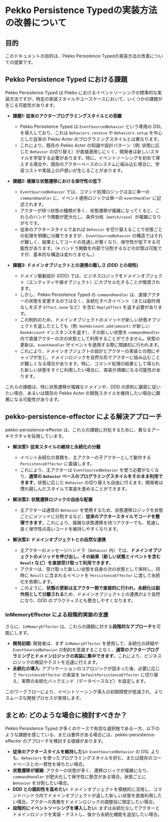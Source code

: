 # Pekko Persistence Typedの実装方法の改善について

## 目的

このドキュメントの目的は、Pekko Persistence Typedの実装方法の改善についての提案です。

## Pekko Persistence Typed における課題

Pekko Persistence Typed は Pekko におけるイベントソーシングの標準的な実装方法ですが、特定の実装スタイルやユースケースにおいて、いくつかの課題が生じる可能性があります。

- **課題1: 従来のアクタープログラミングスタイルとの乖離**
    - Pekko Persistence Typed は `EventSourcedBehavior` という専用の DSL を導入しており、これは `Behaviors.receive` や `Behaviors.setup` を中心とした従来の Pekko Actor のプログラミングスタイルとは異なります。
    - これにより、既存の Pekko Actor の知識や設計パターン（例: 状態に応じた `Behavior` の切り替え）が直接適用しにくく、開発者は新しいスタイルを学習する必要があります。特に、イベントソーシングを初めて導入する場合や、既存のアクターベースのシステムに組み込む場合に、学習コストや実装上の戸惑いが生じることがあります。

- **課題2: 複雑な状態遷移における保守性の低下**
    - `EventSourcedBehavior` では、コマンド処理ロジックは主に単一の `commandHandler` に、イベント適用ロジックは単一の `eventHandler` に記述されます。
    - アクターが持つ状態の種類が多く、状態遷移が複雑になってくると、これらのハンドラ関数が肥大化し、条件分岐（`match/case`）が複雑になりがちです。
    - 従来のアクタースタイルであれば `Behavior` を切り替えることで状態ごとの処理を明確に分離できますが、`EventSourcedBehavior` の構造ではそれが難しく、結果としてコードの見通しが悪くなり、保守性が低下する可能性があります。（※ ハンドラ関数を内部で分割するなどの対策は可能ですが、基本的な構造は変わりません。）

- **課題3: ドメインオブジェクトとの連携の難しさ (DDD との相性)**
    - ドメイン駆動設計 (DDD) では、ビジネスロジックをドメインオブジェクト（エンティティや値オブジェクト）にカプセル化することが推奨されます。
    - しかし、Pekko Persistence Typed の `commandHandler` は、直接アクターの状態を変更するのではなく、永続化すべきイベント（または副作用なしを示す `Effect.none` など）を含む `ReplyEffect` を返す必要があります。
    - この制約のため、ドメインオブジェクトのメソッドが新しい状態オブジェクトを返したとしても（例: `bankAccount.add(amount)` が新しい `BankAccount` インスタンスを返す）、その新しい状態を `commandHandler` 内で直接アクターの次の状態として利用することができません。状態の更新は、`eventHandler` がイベントを適用する際に間接的に行われます。
    - これにより、ドメインオブジェクトの設計とアクターの実装との間にギャップが生じ、ドメインロジックを自然な形でアクターに組み込むことが難しくなる場合があります。特に、コマンド処理の結果として得られた新しい状態をすぐに利用したい場合に、実装が煩雑になる可能性があります。

これらの課題は、特に状態遷移が複雑なドメインや、DDD の原則に厳密に従いたい場合、あるいは既存の Pekko Actor の開発スタイルを維持したい場合に顕著になる可能性があります。

## pekko-persistence-effector による解決アプローチ

pekko-persistence-effector は、これらの課題に対処するために、異なるアーキテクチャを採用しています。

- **解決策1: 従来スタイルの維持と永続化の分離**
    - イベント永続化の責務を、主アクターの子アクターとして動作する `PersistenceEffector` に委譲します。
    - これにより、主アクターは `EventSourcedBehavior` を使う必要がなくなり、**通常の `Behavior` ベースのプログラミングスタイルをそのまま利用できます**。状態に応じた `Behavior` の切り替えも自由に行えます。開発者は慣れ親しんだスタイルで実装を進めることができます。

- **解決策2: 状態遷移ロジックの自由な配置**
    - 主アクターは通常の `Behavior` を使用するため、状態遷移ロジックを状態ごとにメソッドに分割するなど、**従来のアクタースタイルでコードを整理できます**。これにより、複雑な状態遷移を持つアクターでも、見通し良く保守性の高いコードを維持しやすくなります。

- **解決策3: ドメインオブジェクトとの自然な連携**
    - 主アクターのメッセージハンドラ（`Behavior` 内）では、**ドメインオブジェクトのメソッドを呼び出し、その結果（新しい状態とイベントを含む `Result` など）を直接受け取って利用できます**。
    - アクターは、受け取った新しい状態を自身の次の状態として保持し、同時に `Result` に含まれるイベントを `PersistenceEffector` に渡して永続化を依頼します。
    - このように、**状態の更新は主アクター側で直接的に行われ、永続化は副作用として分離される**ため、ドメインオブジェクトとの連携がより自然になり、DDD のプラクティスとも整合しやすくなります。

### InMemoryEffector による段階的実装の支援

さらに、`InMemoryEffector` は、これらの課題に対する**段階的なアプローチ**を可能にします。

- **開発初期:** 開発者は、まず `InMemoryEffector` を使用して、永続化の詳細や `EventSourcedBehavior` の制約を意識することなく、**通常のアクタープログラミングとドメインロジックの実装に集中できます**。これにより、ビジネスロジックの検証やテストを迅速に行えます。
- **永続化の導入:** アプリケーションのコアロジックが固まった後、必要に応じて `PersistenceEffector` の実装を `DefaultPersistenceEffector` に切り替え、実際の永続化バックエンド（データベースなど）を設定します。

このワークフローにより、イベントソーシング導入の初期障壁が低減され、よりスムーズな開発プロセスが実現します。

## まとめ: どのような場合に検討すべきか？

Pekko Persistence Typed が多くのケースで有効な選択肢である一方、以下のような課題を感じている、または要件がある場合には、pekko-persistence-effector のアプローチを検討する価値があります。

- **従来のアクタースタイルを維持したい:** `EventSourcedBehavior` の DSL よりも、`Behaviors` を使ったプログラミングスタイルを好む、または既存のコードベースとの一貫性を保ちたい場合。
- **状態遷移が複雑:** アクターの状態が多く、遷移ロジックが複雑になり、`commandHandler` が肥大化して保守性に懸念がある場合。状態ごとに `Behavior` を分割したい場合。
- **DDD との親和性を高めたい:** ドメインオブジェクトを積極的に活用し、コマンドハンドラ内でドメインオブジェクトが返した新しい状態を直接利用したい場合。アクターの責務をドメインロジックの調整役に限定したい場合。
- **段階的にイベントソーシングを導入したい:** まずは永続化なしでアクターとドメインロジックを実装・テストし、後から永続化機能を追加したい場合。

